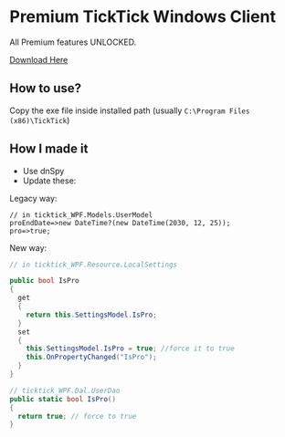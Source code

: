 # Premium TickTick Windows Client

All Premium features UNLOCKED.

[Download Here](https://github.com/yazdipour/cracked-ticktick-windows/releases)

## How to use? 

Copy the exe file inside installed path (usually `C:\Program Files (x86)\TickTick`)

## How I made it

- Use dnSpy
- Update these:

Legacy way:

```
// in ticktick_WPF.Models.UserModel
proEndDate=>new DateTime?(new DateTime(2030, 12, 25));
pro=>true;
```

New way:

```c#
// in ticktick_WPF.Resource.LocalSettings

public bool IsPro
{
  get
  {
    return this.SettingsModel.IsPro;
  }
  set
  {
    this.SettingsModel.IsPro = true; //force it to true
    this.OnPropertyChanged("IsPro");
  }
}

// ticktick_WPF.Dal.UserDao
public static bool IsPro()
{
  return true; // force to true
}
```
